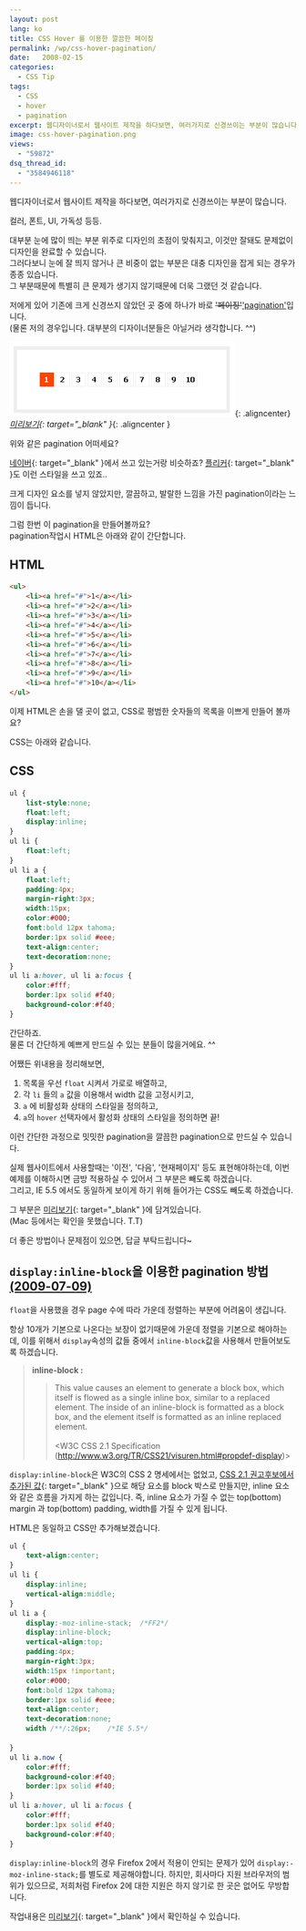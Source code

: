 ```yaml
---
layout: post
lang: ko
title: CSS Hover 를 이용한 깔끔한 페이징
permalink: /wp/css-hover-pagination/
date:   2008-02-15
categories:
  - CSS Tip
tags:
  - CSS
  - hover
  - pagination
excerpt: 웹디자이너로서 웹사이트 제작을 하다보면, 여러가지로 신경쓰이는 부분이 많습니다. 컬러, 폰트, UI, 가독성 등등. 대부분 눈에 많이 띄는 부분 위주로 디자인의 초점이 맞춰지고, 이것만 잘돼도 문제없이 디자인을 완료할 수 있습니다. 그러다보니 눈에 잘 띄지 않거나 큰 비중이 없는 부분은 대충 디자인을 잡게 되는 경우가 종종 있습니다. 그 부분때문에 특별히 큰 문제가 생기지 않기때문에 더욱 그랬던 것 [...]
image: css-hover-pagination.png
views:
  - "59872"
dsq_thread_id:
  - "3584946118"
---
```


웹디자이너로서 웹사이트 제작을 하다보면, 여러가지로 신경쓰이는 부분이 많습니다.
  
컬러, 폰트, UI, 가독성 등등.
  
대부분 눈에 많이 띄는 부분 위주로 디자인의 초점이 맞춰지고, 이것만 잘돼도 문제없이 디자인을 완료할 수 있습니다.  
그러다보니 눈에 잘 띄지 않거나 큰 비중이 없는 부분은 대충 디자인을 잡게 되는 경우가 종종 있습니다.  
그 부분때문에 특별히 큰 문제가 생기지 않기때문에 더욱 그랬던 것 같습니다.

저에게 있어 기존에 크게 신경쓰지 않았던 곳 중에 하나가 바로 <del>'페이징'</del><ins>'pagination'</ins>입니다.  
(물론 저의 경우입니다. 대부분의 디자이너분들은 아닐거라 생각합니다. ^^)

![pagination 샘플](/assets/img/2008/csshover-1.png){: .aligncenter}
*[미리보기](/assets/sample/css-hover-pagination.html){: target="_blank" }*{: .aligncenter }

위와 같은 pagination 어떠세요?
  
[네이버](http://cafeblog.search.naver.com/search.naver?where=post&sm=tab_nmr&query=hover){: target="_blank" }에서 쓰고 있는거랑 비슷하죠? [플리커](http://www.flickr.com/photos/jangkunblog/){: target="_blank" }도 이런 스타일을 쓰고 있죠..
  
크게 디자인 요소를 넣지 않았지만, 깔끔하고, 발랄한 느낌을 가진 pagination이라는 느낌이 듭니다.

그럼 한번 이 pagination을 만들어볼까요?  
pagination작업시 HTML은 아래와 같이 간단합니다.

## HTML

~~~html
<ul>  
    <li><a href="#">1</a></li>  
    <li><a href="#">2</a></li>  
    <li><a href="#">3</a></li>  
    <li><a href="#">4</a></li>  
    <li><a href="#">5</a></li>  
    <li><a href="#">6</a></li>  
    <li><a href="#">7</a></li>  
    <li><a href="#">8</a></li>  
    <li><a href="#">9</a></li>  
    <li><a href="#">10</a></li>  
</ul>
~~~

이제 HTML은 손을 댈 곳이 없고, CSS로 평범한 숫자들의 목록을 이쁘게 만들어 볼까요?
  
CSS는 아래와 같습니다.

## CSS

~~~css
ul {
	list-style:none;
	float:left;
	display:inline;
}
ul li {
	float:left;
}
ul li a {
	float:left;
	padding:4px;
	margin-right:3px;
	width:15px;
	color:#000;
	font:bold 12px tahoma;
	border:1px solid #eee;
	text-align:center;
	text-decoration:none;
}
ul li a:hover, ul li a:focus {
	color:#fff;
	border:1px solid #f40;
	background-color:#f40;
}
~~~

간단하죠.  
물론 더 간단하게 예쁘게 만드실 수 있는 분들이 많을거에요. ^^

어쨌든 위내용을 정리해보면,

  1. 목록을 우선 `float` 시켜서 가로로 배열하고,
  2. 각 `li` 들의 `a` 값을 이용해서 width 값을 고정시키고,
  3. `a` 에 비활성화 상태의 스타일을 정의하고,
  4. `a`의 `hover` 선택자에서 활성화 상태의 스타일을 정의하면 끝!

이런 간단한 과정으로 밋밋한 pagination을 깔끔한 pagination으로 만드실 수 있습니다.

실제 웹사이트에서 사용할때는 '이전', '다음', '현재페이지' 등도 표현해야하는데, 이번 예제를 이해하시면 금방 적용하실 수 있어서 그 부분은 빼도록 하겠습니다.  
그리고, IE 5.5 에서도 동일하게 보이게 하기 위해 들어가는 CSS도 빼도록 하겠습니다.
  
그 부분은 [미리보기](/assets/sample/css-hover-pagination.html){: target="_blank" }에 담겨있습니다.  
(Mac 등에서는 확인을 못했습니다. T.T)

더 좋은 방법이나 문제점이 있으면, 답글 부탁드립니다~

## `display:inline-block`을 이용한 pagination 방법 <ins>(2009-07-09)</ins>

`float`을 사용했을 경우 page 수에 따라 가운데 정렬하는 부분에 어려움이 생깁니다.
  
항상 10개가 기본으로 나온다는 보장이 없기때문에 가운데 정렬을 기본으로 해야하는데, 이를 위해서 `display`속성의 값들 중에서 `inline-block`값을 사용해서 만들어보도록 하겠습니다.

> **inline-block :**  
>> This value causes an element to generate a block box, which itself is flowed as a single inline box, similar to a replaced element. The inside of an inline-block is formatted as a block box, and the element itself is formatted as an inline replaced element.  <br><br>
>> <W3C CSS 2.1 Specification (<http://www.w3.org/TR/CSS21/visuren.html#propdef-display>)>

`display:inline-block`은 W3C의 CSS 2 명세에서는 없었고, [CSS 2.1 권고후보에서 추가된 값](http://www.w3.org/TR/CSS21/visuren.html#propdef-display){: target="_blank" }으로 해당 요소를 block 박스로 만들지만, inline 요소와 같은 흐름을 가지게 하는 값입니다. 즉, inline 요소가 가질 수 없는 top(bottom) margin 과 top(bottom) padding, width를 가질 수 있게 됩니다.

HTML은 동일하고 CSS만 추가해보겠습니다.

~~~css
ul {
	text-align:center;
}
ul li {
	display:inline;
	vertical-align:middle;
}
ul li a {
	display:-moz-inline-stack;	/*FF2*/
	display:inline-block;
	vertical-align:top;
	padding:4px;
	margin-right:3px;
	width:15px !important;
	color:#000;
	font:bold 12px tahoma;
	border:1px solid #eee;
	text-align:center;
	text-decoration:none;
	width /**/:26px;	/*IE 5.5*/

}
ul li a.now {
	color:#fff;
	background-color:#f40;
	border:1px solid #f40;
}
ul li a:hover, ul li a:focus {
	color:#fff;
	border:1px solid #f40;
	background-color:#f40;
}
~~~

`display:inline-block`의 경우 Firefox 2에서 적용이 안되는 문제가 있어 `display:-moz-inline-stack;`를 별도로 제공해야합니다. 하지만, 회사마다 지원 브라우저의 범위가 있으므로, 저희처럼 Firefox 2에 대한 지원은 하지 않기로 한 곳은 없어도 무방합니다.
  
작업내용은 [미리보기](/assets/sample/css-hover-pagination.html){: target="_blank" }에서 확인하실 수 있습니다.  